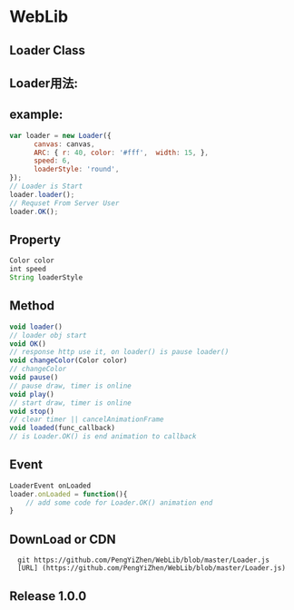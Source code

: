 # WebLib

Loader Class 
------------

Loader用法:
-----------
example:
--------
```javascript
var loader = new Loader({
      canvas: canvas,
      ARC: { r: 40, color: '#fff',  width: 15, },
      speed: 6,
      loaderStyle: 'round',
});
// Loader is Start
loader.loader();
// Requset From Server User
loader.OK();
```
Property
---------
```javascript
Color color
int speed
String loaderStyle
```
Method
-------
```javascript
void loader()
// loader obj start
void OK()
// response http use it, on loader() is pause loader()
void changeColor(Color color)
// changeColor
void pause()
// pause draw, timer is online
void play()
// start draw, timer is online
void stop()
// clear timer || cancelAnimationFrame
void loaded(func_callback)
// is Loader.OK() is end animation to callback
```
Event
-----
```javascript
LoaderEvent onLoaded
loader.onLoaded = function(){
    // add some code for Loader.OK() animation end
}
```
DownLoad or CDN
--------
      git https://github.com/PengYiZhen/WebLib/blob/master/Loader.js
      [URL] (https://github.com/PengYiZhen/WebLib/blob/master/Loader.js)
Release 1.0.0
-------------




